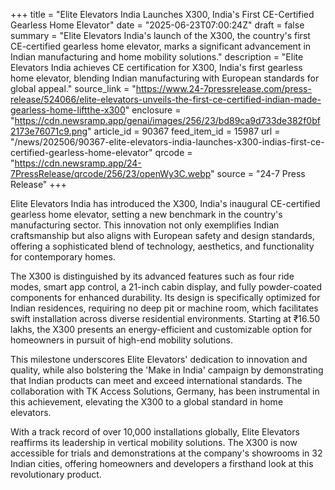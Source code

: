 +++
title = "Elite Elevators India Launches X300, India's First CE-Certified Gearless Home Elevator"
date = "2025-06-23T07:00:24Z"
draft = false
summary = "Elite Elevators India's launch of the X300, the country's first CE-certified gearless home elevator, marks a significant advancement in Indian manufacturing and home mobility solutions."
description = "Elite Elevators India achieves CE certification for X300, India's first gearless home elevator, blending Indian manufacturing with European standards for global appeal."
source_link = "https://www.24-7pressrelease.com/press-release/524066/elite-elevators-unveils-the-first-ce-certified-indian-made-gearless-home-liftthe-x300"
enclosure = "https://cdn.newsramp.app/genai/images/256/23/bd89ca9d733de382f0bf2173e76071c9.png"
article_id = 90367
feed_item_id = 15987
url = "/news/202506/90367-elite-elevators-india-launches-x300-indias-first-ce-certified-gearless-home-elevator"
qrcode = "https://cdn.newsramp.app/24-7PressRelease/qrcode/256/23/openWy3C.webp"
source = "24-7 Press Release"
+++

<p>Elite Elevators India has introduced the X300, India's inaugural CE-certified gearless home elevator, setting a new benchmark in the country's manufacturing sector. This innovation not only exemplifies Indian craftsmanship but also aligns with European safety and design standards, offering a sophisticated blend of technology, aesthetics, and functionality for contemporary homes.</p><p>The X300 is distinguished by its advanced features such as four ride modes, smart app control, a 21-inch cabin display, and fully powder-coated components for enhanced durability. Its design is specifically optimized for Indian residences, requiring no deep pit or machine room, which facilitates swift installation across diverse residential environments. Starting at ₹16.50 lakhs, the X300 presents an energy-efficient and customizable option for homeowners in pursuit of high-end mobility solutions.</p><p>This milestone underscores Elite Elevators' dedication to innovation and quality, while also bolstering the 'Make in India' campaign by demonstrating that Indian products can meet and exceed international standards. The collaboration with TK Access Solutions, Germany, has been instrumental in this achievement, elevating the X300 to a global standard in home elevators.</p><p>With a track record of over 10,000 installations globally, Elite Elevators reaffirms its leadership in vertical mobility solutions. The X300 is now accessible for trials and demonstrations at the company's showrooms in 32 Indian cities, offering homeowners and developers a firsthand look at this revolutionary product.</p>